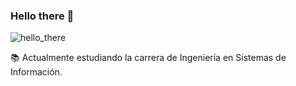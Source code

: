 ### Hello there 👋
![hello_there](https://lh3.googleusercontent.com/proxy/iZwrbOqaoTL0JhX5_WRTYKTVr43ASG2PHRTkhtUkWlfh7huGL4tvMCU_VmAg5IqiEiA1tT2fIzeilc5grXG3oC43yA)
<!--
**lucho-capomolla/lucho-capomolla** is a ✨ _special_ ✨ repository because its `README.md` (this file) appears on your GitHub profile.
-->

📚 Actualmente estudiando la carrera de Ingeniería en Sistemas de Información.

<!--
Here are some ideas to get you started:

- 🔭 I’m currently working on ...
- 🌱 I’m currently learning ...
- 👯 I’m looking to collaborate on ...
- 🤔 I’m looking for help with ...
- 💬 Ask me about ...
- 📫 How to reach me: ...
- 😄 Pronouns: ...
- ⚡ Fun fact: ...
-->
